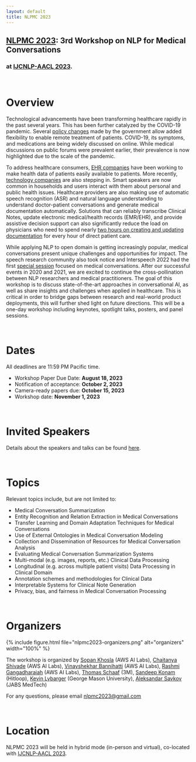 ```yaml
---
layout: default
title: NLPMC 2023
---
```


## [NLPMC 2023](http://nlpmc-2023.github.io): 3rd Workshop on NLP for Medical Conversations
### at [IJCNLP-AACL 2023](http://www.ijcnlp-aacl2023.org/).

<br>

# Overview
Technological advancements have been transforming healthcare rapidly in the past several years. This has been further catalyzed by the COVID-19 pandemic. Several [policy changes](https://www.cms.gov/files/document/covid-19-physicians-and-practitioners.pdf) made by the government allow added flexibility to enable remote treatment of patients. COVID-19, its symptoms, and medications are being widely discussed on online. While medical discussions on public forums were prevalent earlier, their prevalence is now highlighted due to the scale of the pandemic.

To address healthcare consumers, [EHR companies](https://www.mychart.com) have been working to make health data of patients easily available to patients. More recently, [technology companies](https://www.apple.com/newsroom/2020/10/health-records-on-iphone-available-today-in-the-uk-and-canada/) are also stepping in. Smart speakers are now common in households and users interact with them about personal and public health issues. Healthcare providers are also making use of automatic speech recognition (ASR) and natural language understanding to understand doctor-patient conversations and generate medical documentation automatically. Solutions that can reliably transcribe Clinical Notes, update electronic medical/health records (EMR/EHR), and provide assistive decision support can also significantly reduce the load on physicians who need to spend nearly [two hours on creating and updating documentation](https://pnhp.org/news/physicians-spend-two-hours-on-ehrs-and-desk-work-for-every-hour-of-direct-patient-care/) for every hour of direct patient care.

While applying NLP to open domain is getting increasingly popular, medical conversations present unique challenges and opportunities for impact. The speech research community also took notice and Interspeech 2022 had the first [special session](https://sites.google.com/view/splang-health-interspeech2022/home) focused on medical conversations. After our successful events in 2020 and 2021, we are excited to continue the cross-pollination between NLP researchers and medical practitioners. The goal of this workshop is to discuss state-of-the-art approaches in conversational AI, as well as share insights and challenges when applied in healthcare. This is critical in order to bridge gaps between research and real-world product deployments, this will further shed light on future directions. This will be a one-day workshop including keynotes, spotlight talks, posters, and panel sessions.

<br>

# Dates

All deadlines are 11:59 PM Pacific time.

+ Workshop Paper Due Date: **August 18, 2023**
+ Notification of acceptance: **October 2, 2023**
+ Camera-ready papers due: **October 15, 2023**
+ Workshop date: **November 1, 2023**

<br>

# Invited Speakers
<!-- {% include figure.html file="speakers.png" alt="invited speakers" width="110%" %} -->

Details about the speakers and talks can be found [here](http://nlpmc-aacl2023.github.io/3-speaker.html).

<br>

# Topics
Relevant topics include, but are not limited to:

+ Medical Conversation Summarization
+ Entity Recognition and Relation Extraction in Medical Conversations
+ Transfer Learning and Domain Adaptation Techniques for Medical Conversations
+ Use of External Ontologies in Medical Conversation Modeling
+ Collection and Dissemination of Resources for Medical Conversation Analysis
+ Evaluating Medical Conversation Summarization Systems
+ Multi-modal (e.g. images, reports, etc.) Clinical Data Processing
+ Longitudinal (e.g. across multiple patient visits) Data Processing in Clinical Domain
+ Annotation schemes and methodologies for Clinical Data
+ Interpretable Systems for Clinical Note Generation
+ Privacy, bias, and fairness in Medical Conversation Processing

<br>

# Organizers
{% include figure.html file="nlpmc2023-organizers.png" alt="organizers" width="100%" %}

The workshop is organized by [Sopan Khosla](https://sopankhosla.github.io) (AWS AI Labs), [Chaitanya Shivade](https://cshivade.github.io/) (AWS AI Labs), [Vinayshekhar Bannihatti](https://vinayshekhar000.github.io/) (AWS AI Labs), [Rashmi Gangadharaiah](https://www.amazon.science/author/rashmi-gangadharaiah) (AWS AI Labs), [Thomas Schaaf](https://www.linkedin.com/in/thomasschaaf/) (3M), [Sandeep Konam](https://skonam.github.io/) (Hitloop), [Kevin Lybarger](https://www.kevinlybarger.me/) (George Mason University), [Aleksandar Savkov](https://www.linkedin.com/in/savkov/) (JABS MedTech)


For any questions, please email [nlpmc2023@gmail.com](mailto:nlpmc2023@gmail.com)

<br>

# Location 
NLPMC 2023 will be held in hybrid mode (in-person and virtual), co-located with [IJCNLP-AACL 2023](http://www.ijcnlp-aacl2023.org/).

